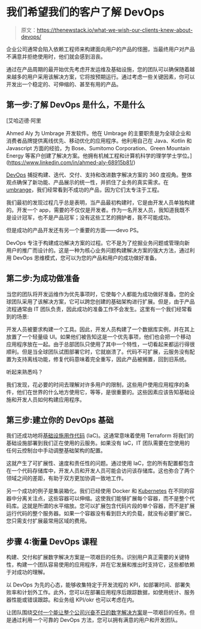 # 我们希望我们的客户了解 DevOps

> 原文：<https://thenewstack.io/what-we-wish-our-clients-knew-about-devops/>

企业公司通常会陷入依赖工程师来构建面向用户的产品的怪圈，当最终用户对产品不满意并拒绝使用时，他们就会感到沮丧。

通过在产品周期的最开始优先考虑开发运维及基础设施，您的团队可以确保随着越来越多的用户采用该解决方案，它将按预期运行。通过考虑一些关键因素，你可以开发出一个稳定的、可伸缩的、甚至有用的产品。

## 第一步:了解 DevOps 是什么，不是什么

 [艾哈迈德·阿里

Ahmed Aly 为 Umbrage 开发软件。他在 Umbrage 的主要职责是为全球企业和消费者品牌提供离线优先、移动优化的应用程序。他利用自己在 Java、Kotlin 和 Javascript 方面的经验，为 Bose、Sumitomo Corporation、Green Mountain Energy 等客户创建了解决方案。他拥有机械工程和计算机科学的理学学士学位。](https://www.linkedin.com/in/ahmed-aly-68915b81/) 

[DevOps](https://www.gartner.com/en/information-technology/glossary/devops) 捕捉构建、迭代、交付、支持和改进数字解决方案的 360 度视角。整体观点确保了新功能、产品展示的统一性，并抓住了业务的真实需求。在[umbrange](https://www.umbrage.com/home)，我们经常看到不成功的产品，因为它们太专注于工程。

我们最初的发现过程几乎总是表明，当产品最初构建时，它是由开发人员单独构建的。开发一个 app，需要的不仅仅是开发者。作为一名开发人员，我知道我既不是设计冠军，也不是产品冠军；没有这些工艺的拥护者，我不可能成功。

但是成功的产品开发还有另一个重要的方面——devo PS。

DevOps 专注于构建成功解决方案的过程。它不是为了挖掘业务问题或管理向新用户的推广而设计的。这是一种为核心业务问题构建解决方案的强大方法，通过利用 DevOps 思维模式，您可以为您的产品和用户的成功做好准备。

## 第二步:为成功做准备

当您的团队将开发运维作为优先事项时，它使每个人都能为成功做好准备。您的全球团队采用了该解决方案，它可以跨您创建的基础架构进行扩展。但是，由于产品流程通常由 IT 团队负责，因此成功的准备工作不会发生。这里有一个我们经常看到的场景:

开发人员被要求构建一个工具。因此，开发人员构建了一个数据库实例，并在其上放置了一个轻量级 UI。如果他们被告知这是一个优先事项，他们也会把一个移动应用程序放在一起。由于总部团队只使用了其中一个特性，一切看起来都运行得很顺利。但是当全球团队试图部署它时，它就崩溃了。代码不可扩展，云服务没有配置为支持离线功能，修复代码意味着完全重写，因此产品被搁置，回到旧系统。

听起来熟悉吗？

我们发现，花必要的时间去理解对许多用户的限制，这些用户使用应用程序的条件，他们在世界的什么地方使用它，等等，是很重要的。这些因素应该告知基础设施和开发人员如何构建应用程序。

## 第三步:建立你的 DevOps 基础

我们还成功地将[基础设施用作代码](https://channel9.msdn.com/Shows/DevOps-Lab/On-Prem-To-The-Cloud-DevOps-ing-Everything-As-Code-episode-5) (IaC)。这通常意味着使用 Terraform 将我们的基础设施部署到我们正在使用的云服务。如果没有 IaC，IT 团队需要在您使用的任何云控制台中手动调整基础架构的配置。

这就产生了可扩展性、速度和责任性的问题。通过使用 IaC，您的所有配置都包含在一个代码存储库中，开发人员和开发人员可能会访问该存储库。这也弥合了两个领域之间的差距，有助于双方更加协调一致地工作。

另一个成功的例子是集装箱化。我们已经使用 Docker 和 [Kubernetes](https://thenewstack.io/category/kubernetes/) 在不同的容器中分离关注点，这些容器可以伸缩。这使我们能够扩展每个容器，而不是整个代码库。这就是所谓的水平缩放。您可以扩展包含代码片段的单个容器，而不是扩展运行代码的整个服务器。如果一个容器没有看到巨大的负载，就没有必要扩展它。您只需支付扩展最常用区域的费用。

## 步骤 4:衡量 DevOps 课程

构建、交付和扩展数字解决方案是一项艰巨的任务。识别用户真正需要的关键特性，构建一个团队容易使用的应用程序，并在它发展和推出时支持它，这些都依赖于对成功的理解。

以 DevOps 为先的心态，能够收集特定于开发流程的 KPI，如部署时间、部署失败率和计划外工作。此外，您可以在部署应用程序后跟踪数据，如使用统计、服务器性能或错误跟踪。和业务组 KPI/okr 也可以考虑在内。

让团队围绕[交付一个能让整个公司兴奋不已的数字解决方案](https://www.umbrage.com/home)是一项艰巨的任务。但是通过利用一个可靠的 DevOps 方法，您可以拥有满意的用户和开发团队。

<svg xmlns:xlink="http://www.w3.org/1999/xlink" viewBox="0 0 68 31" version="1.1"><title>Group</title> <desc>Created with Sketch.</desc></svg>